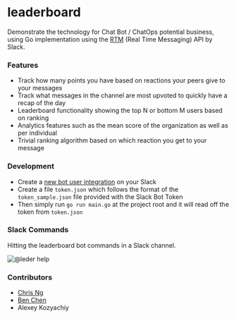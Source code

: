 # leaderboard

Demonstrate the technology for Chat Bot / ChatOps potential business, using Go implementation using the [RTM](https://api.slack.com/rtm) (Real Time Messaging) API by Slack.

### Features

- Track how many points you have based on reactions your peers give to your messages
- Track what messages in the channel are most upvoted to quickly have a recap of the day
- Leaderboard functionality showing the top N or bottom M users based on ranking
- Analytics features such as the mean score of the organization as well as per individual
- Trivial ranking algorithm based on which reaction you get to your message

### Development

- Create a [new bot user integration](https://my.slack.com/services/new/bot) on your Slack
- Create a file `token.json` which follows the format of the `token_sample.json` file provided with the Slack Bot Token
- Then simply run `go run main.go` at the project root and it will read off the token from `token.json`

### Slack Commands

Hitting the leaderboard bot commands in a Slack channel.

![@leder help](http://i.imgur.com/p3ljv2N.png)

### Contributors

- [Chris Ng](https://github.com/chrisrng)
- [Ben Chen](https://github.com/bcVamp)
- Alexey Kozyachiy
